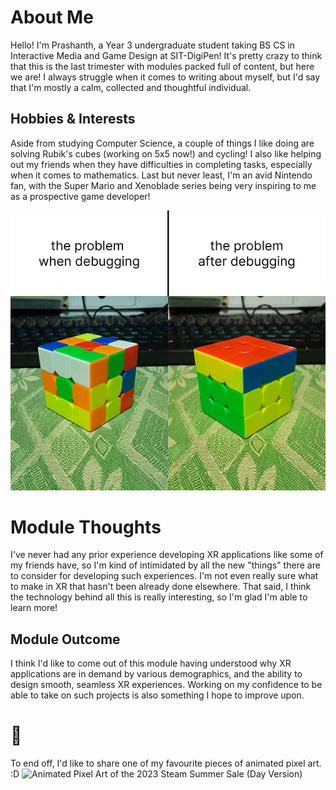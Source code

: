 # About Me
Hello! I'm Prashanth, a Year 3 undergraduate student taking BS CS in Interactive Media and Game Design at SIT-DigiPen! It's pretty crazy to think that this is the last trimester with modules packed full of content, but here we are! I always struggle when it comes to writing about myself, but I'd say that I'm mostly a calm, collected and thoughtful individual.

## Hobbies & Interests
Aside from studying Computer Science, a couple of things I like doing are solving Rubik's cubes (working on 5x5 now!) and cycling! I also like helping out my friends when they have difficulties in completing tasks, especially when it comes to mathematics. Last but never least, I'm an avid Nintendo fan, with the Super Mario and Xenoblade series being very inspiring to me as a prospective game developer!

![A silly meme I made](RubiksCubeMeme.png)

# Module Thoughts
I've never had any prior experience developing XR applications like some of my friends have, so I'm kind of intimidated by all the new "things" there are to consider for developing such experiences. I'm not even really sure what to make in XR that hasn't been already done elsewhere. That said, I think the technology behind all this is really interesting, so I'm glad I'm able to learn more!

## Module Outcome
I think I'd like to come out of this module having understood why XR applications are in demand by various demographics, and the ability to design smooth, seamless XR experiences. Working on my confidence to be able to take on such projects is also something I hope to improve upon.

# :parrot:
To end off, I'd like to share one of my favourite pieces of animated pixel art. :D
![Animated Pixel Art of the 2023 Steam Summer Sale (Day Version)](https://cdn.akamai.steamstatic.com/steam/clusters/sale_autumn2019_assets/54b5034d397baccb93181cc6/home_header_bg_day_english.gif?t=1688069940)
